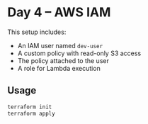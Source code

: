# Day 4 – AWS IAM

This setup includes:
- An IAM user named `dev-user`
- A custom policy with read-only S3 access
- The policy attached to the user
- A role for Lambda execution

## Usage

```bash
terraform init
terraform apply
